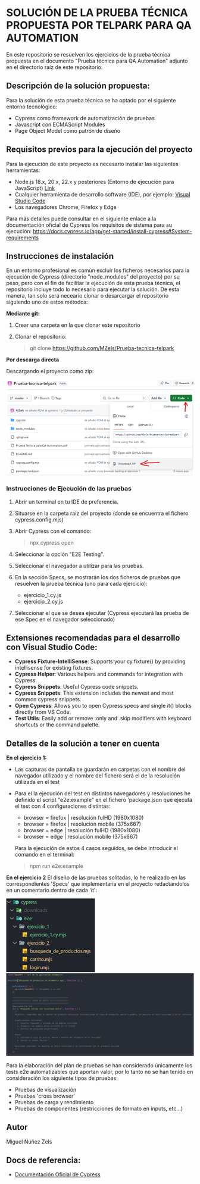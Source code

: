 # SOLUCIÓN DE LA PRUEBA TÉCNICA PROPUESTA POR TELPARK PARA QA AUTOMATION

En este repositorio se resuelven los ejercicios de la prueba técnica propuesta en el documento "Prueba técnica para QA Automation" adjunto en el directorio raíz de este repositorio.

## Descripción de la solución propuesta:

Para la solución de esta prueba técnica se ha optado por el siguiente entorno tecnológico:

* Cypress como framework de automatización de pruebas
* Javascript con ECMAScript Modules
* Page Object Model como patrón de diseño

## Requisitos previos para la ejecución del proyecto

Para la ejecución de este proyecto es necesario instalar las siguientes herramientas:

* Node.js 18.x, 20.x, 22.x y posteriores (Entorno de ejecución para JavaScript) [Link](https://nodejs.org/)
* Cualquier herramienta de desarrollo software (IDE), por ejemplo: [Visual Studio Code](https://code.visualstudio.com/Download)
* Los navegadores Chrome, Firefox y Edge

Para más detalles puede consultar en el siguiente enlace a la documentación oficial de Cypress los requisitos de sistema para su ejecución:
https://docs.cypress.io/app/get-started/install-cypress#System-requirements

## Instrucciones de instalación

En un entorno profesional es común excluír los ficheros necesarios para la ejecución de Cypress (directorio "node_modules" del proyecto) por su peso, pero con el fin de facilitar la ejecución de esta prueba técnica, el repositorio incluye todo lo necesario para ejecutar la solución. De esta manera, tan solo será neceario clonar o desarcargar el repositorio siguiendo uno de estos métodos:

**Mediante git:**

1. Crear una carpeta en la que clonar este repositorio
2. Clonar el repositorio: 

    > git clone https://github.com/MZels/Prueba-tecnica-telpark

**Por descarga directa**

Descargando el proyecto como zip:

![Descargar zip del proyecto](https://github.com/MZels/Prueba-tecnica-telpark/blob/master/captura_download_zip.png?raw=true)

### Instrucciones de Ejecución de las pruebas

1. Abrir un terminal en tu IDE de preferencia.
2. Situarse en la carpeta raíz del proyecto (donde se encuentra el fichero cypress.config.mjs)
3. Abrir Cypress con el comando:

    > npx cypress open
   
4. Seleccionar la opción "E2E Testing".
5. Seleccionar el navegador a utilizar para las pruebas.
6. En la sección Specs, se mostrarán los dos ficheros de pruebas que resuelven la prueba técnica (uno para cada ejercicio):

    * ejercicio_1.cy.js
    * ejercicio_2.cy.js
   
7. Seleccionar el que se desea ejecutar (Cypress ejecutará las prueba de ese Spec en el navegador seleccionado)

## Extensiones recomendadas para el desarrollo con Visual Studio Code:

* **Cypress Fixture-IntelliSense**: Supports your cy.fixture() by providing intellisense for existing fixtures.
* **Cypress Helper**: Various helpers and commands for integration with Cypress.
* **Cypress Snippets**: Useful Cypress code snippets.
* **Cypress Snippets**: This extension includes the newest and most common cypress snippets.
* **Open Cypress**: Allows you to open Cypress specs and single it() blocks directly from VS Code.
* **Test Utils**: Easily add or remove .only and .skip modifiers with keyboard shortcuts or the command palette.


## Detalles de la solución a tener en cuenta

**En el ejercicio 1:**

* Las capturas de pantalla se guardarán en carpetas con el nombre del navegador utilizado y el nombre del fichero será el de la resolución utilizada en el test

* Para el la ejecución del test en distintos navegadores y resoluciones he definido el script "e2e:example" en el fichero 'package.json que ejecuta el test con 4 configuraciones distintas:

    - browser = firefox | resolución fulHD (1980x1080)
    - browser = firefox | resolución mobile (375x667)
    - browser = edge | resolución fulHD (1980x1080)
    - browser = edge | resolución mobile (375x667)

    Para la ejecución de estos 4 casos seguidos, se debe introducir el comando en el terminal:
    > npm run e2e:example

**En el ejercicio 2**
El diseño de las pruebas solitadas, lo he realizado en las correspondientes 'Specs' que implementaría en el proyecto redactandolos en un comentario dentro de cada 'it':

![specs para el ejercicio 2](https://github.com/MZels/Prueba-tecnica-telpark/blob/master/estructura_specs.png?raw=true)
![ejemplo de spec del ejercicio 2](https://github.com/MZels/Prueba-tecnica-telpark/blob/master/ejemplo_spec.png?raw=true)

Para la elaboración del plan de pruebas se han considerado únicamente los tests e2e automatizables que aportan valor, por lo tanto no se han tenido en consideración los siguiente tipos de pruebas:

* Pruebas de visualización
* Pruebas 'cross browser'
* Pruebas de carga y rendimiento
* Pruebas de componentes (restricciones de formato en inputs, etc...)

## Autor

Miguel Núñez Zels

## Docs de referencia:

* [Documentación Oficial de Cypress](https://docs.cypress.io/guides)
